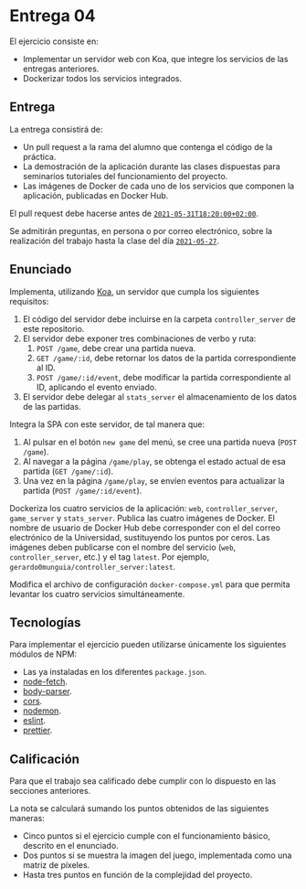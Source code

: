 # Entrega 04

El ejercicio consiste en:

- Implementar un servidor web con Koa, que integre los servicios de las entregas anteriores.
- Dockerizar todos los servicios integrados.

## Entrega

La entrega consistirá de:

- Un pull request a la rama del alumno que contenga el código de la práctica.
- La demostración de la aplicación durante las clases dispuestas para seminarios tutoriales del funcionamiento del proyecto.
- Las imágenes de Docker de cada uno de los servicios que componen la aplicación, publicadas en Docker Hub.

El pull request debe hacerse antes de [`2021-05-31T18:20:00+02:00`](https://en.wikipedia.org/wiki/ISO_8601#Combined_date_and_time_representations).

Se admitirán preguntas, en persona o por correo electrónico, sobre la realización del trabajo hasta la clase del día [`2021-05-27`](https://en.wikipedia.org/wiki/ISO_8601#Combined_date_and_time_representations).

## Enunciado

Implementa, utilizando [Koa](https://github.com/koajs/koa), un servidor que cumpla los siguientes requisitos:

1. El código del servidor debe incluirse en la carpeta `controller_server` de este repositorio.
1. El servidor debe exponer tres combinaciones de verbo y ruta:
   1. `POST /game`, debe crear una partida nueva.
   1. `GET /game/:id`, debe retornar los datos de la partida correspondiente al ID.
   1. `POST /game/:id/event`, debe modificar la partida correspondiente al ID, aplicando el evento enviado.
1. El servidor debe delegar al `stats_server` el almacenamiento de los datos de las partidas.

Integra la SPA con este servidor, de tal manera que:

1. Al pulsar en el botón `new game` del menú, se cree una partida nueva (`POST /game`).
1. Al navegar a la página `/game/play`, se obtenga el estado actual de esa partida (`GET /game/:id`).
1. Una vez en la página `/game/play`, se envíen eventos para actualizar la partida (`POST /game/:id/event`).

Dockeriza los cuatro servicios de la aplicación: `web`, `controller_server`, `game_server` y `stats_server`. Publica las cuatro imágenes de Docker. El nombre de usuario de Docker Hub debe corresponder con el del correo electrónico de la Universidad, sustituyendo los puntos por ceros. Las imágenes deben publicarse con el nombre del servicio (`web`, `controller_server`, etc.) y el tag `latest`. Por ejemplo, `gerardo0munguia/controller_server:latest`.

Modifica el archivo de configuración `docker-compose.yml` para que permita levantar los cuatro servicios simultáneamente.

## Tecnologías

Para implementar el ejercicio pueden utilizarse únicamente los siguientes módulos de NPM:

- Las ya instaladas en los diferentes `package.json`.
- [node-fetch](https://www.npmjs.com/package/node-fetch).
- [body-parser](https://www.npmjs.com/package/body-parser).
- [cors](https://www.npmjs.com/package/cors).
- [nodemon](https://www.npmjs.com/package/nodemon).
- [eslint](https://www.npmjs.com/package/eslint).
- [prettier](https://www.npmjs.com/package/prettier).

## Calificación

Para que el trabajo sea calificado debe cumplir con lo dispuesto en las secciones anteriores.

La nota se calculará sumando los puntos obtenidos de las siguientes maneras:

- Cinco puntos si el ejercicio cumple con el funcionamiento básico, descrito en el enunciado.
- Dos puntos si se muestra la imagen del juego, implementada como una matriz de píxeles.
- Hasta tres puntos en función de la complejidad del proyecto.

